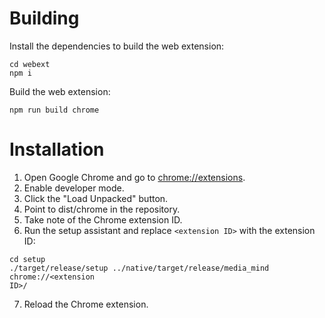 Building
========

Install the dependencies to build the web extension:

```
cd webext
npm i
```

Build the web extension:

```
npm run build chrome
```

Installation
============

1. Open Google Chrome and go to [chrome://extensions](chrome://extensions).
2. Enable developer mode.
3. Click the "Load Unpacked" button.
4. Point to dist/chrome in the repository.
5. Take note of the Chrome extension ID.
6. Run the setup assistant and replace `<extension ID>` with the extension ID:
```
cd setup
./target/release/setup ../native/target/release/media_mind chrome://<extension
ID>/
```
7. Reload the Chrome extension.
